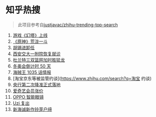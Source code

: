 # 知乎热搜

> 此项目参考自[justjavac/zhihu-trending-top-search](https://github.com/justjavac/zhihu-trending-top-search/blob/main/utils.ts)

<!-- BEGIN -->
  <!-- 最后更新时间:Thu Dec 16 2021 11:09:31 GMT+0000 (Coordinated Universal Time) -->
  1. [游戏《幻塔》上线](https://www.zhihu.com/search?q=幻塔)
1. [《原神》荒泷一斗](https://www.zhihu.com/search?q=原神)
1. [胡锡进卸任](https://www.zhihu.com/search?q=胡锡进)
1. [西安交大一附院恢复就诊](https://www.zhihu.com/search?q=西安交大一附院)
1. [杜兰特三双篮网加时胜猛龙](https://www.zhihu.com/search?q=篮网)
1. [冬奥会倒计时 50 天](https://www.zhihu.com/search?q=冬奥会)
1. [海贼王 1035 话情报](https://www.zhihu.com/search?q=海贼王)
1. [淘宝京东等被监管约谈](https://www.zhihu.com/search?q=淘宝 约谈)
1. [央行第二次降准正式落地](https://www.zhihu.com/search?q=央行降准)
1. [爱奇艺会员涨价](https://www.zhihu.com/search?q=爱奇艺)
1. [OPPO 智能眼镜](https://www.zhihu.com/search?q=oppo)
1. [Uzi 复出](https://www.zhihu.com/search?q=uzi)
1. [新海诚新作铃芽户缔](https://www.zhihu.com/search?q=铃芽户缔)
  <!-- END -->